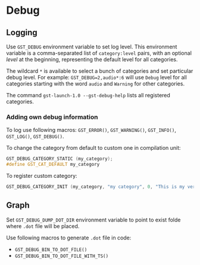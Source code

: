 # Debug

## Logging

Use `GST_DEBUG` environment variable to set log level. This environment variable is a comma-separated
list of `category:level` pairs, with an optional _level_ at the beginning, representing the default
level for all categories.

The wildcard `*` is available to select a bunch of categories and set particular debug level.
For example: `GST_DEBUG=2,audio*:6` will use `Debug` level for all categories starting with
the word `audio` and `Warning` for other categories.

The command `gst-launch-1.0 --gst-debug-help` lists all registered categories.

### Adding own debug information

To log use following macros: `GST_ERROR()`, `GST_WARNING()`, `GST_INFO()`, `GST_LOG()`, `GST_DEBUG()`.

To change the category from default to custom one in compilation unit:
```cpp
GST_DEBUG_CATEGORY_STATIC (my_category);
#define GST_CAT_DEFAULT my_category
```
To register custom category:
```cpp
GST_DEBUG_CATEGORY_INIT (my_category, "my category", 0, "This is my very own");
```

## Graph

Set `GST_DEBUG_DUMP_DOT_DIR` environment variable to point to exist folde where `.dot` file will be placed.

Use following macros to generate `.dot` file in code:
* `GST_DEBUG_BIN_TO_DOT_FILE()`
* `GST_DEBUG_BIN_TO_DOT_FILE_WITH_TS()`


